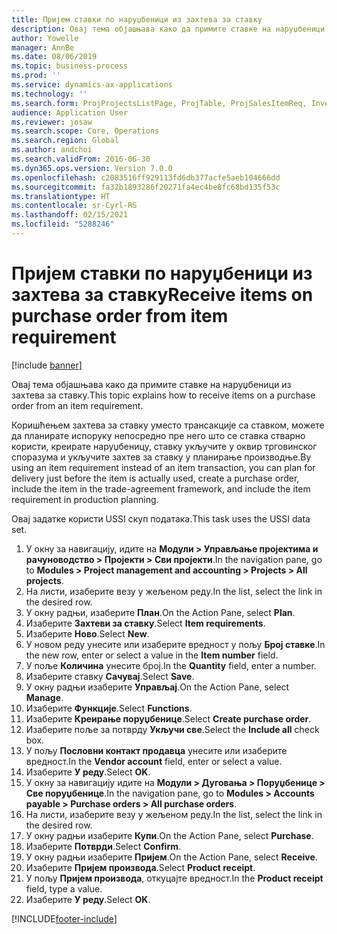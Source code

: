 ```yaml
---
title: Пријем ставки по наруџбеници из захтева за ставку
description: Овај тема објашњава како да примите ставке на наруџбеници из захтева за ставку.
author: Yowelle
manager: AnnBe
ms.date: 08/06/2019
ms.topic: business-process
ms.prod: ''
ms.service: dynamics-ax-applications
ms.technology: ''
ms.search.form: ProjProjectsListPage, ProjTable, ProjSalesItemReq, InventItemIdLookupSimple, PurchCreateFromSalesOrder, VendAccountItemLookup, PurchTable, PurchEditLines
audience: Application User
ms.reviewer: josaw
ms.search.scope: Core, Operations
ms.search.region: Global
ms.author: andchoi
ms.search.validFrom: 2016-06-30
ms.dyn365.ops.version: Version 7.0.0
ms.openlocfilehash: c2083516ff929113fd6db377acfe5aeb104666dd
ms.sourcegitcommit: fa32b1893286f20271fa4ec4be8fc68bd135f53c
ms.translationtype: HT
ms.contentlocale: sr-Cyrl-RS
ms.lasthandoff: 02/15/2021
ms.locfileid: "5288246"
---
```

# <a name="receive-items-on-purchase-order-from-item-requirement"></a><span data-ttu-id="3be52-103">Пријем ставки по наруџбеници из захтева за ставку</span><span class="sxs-lookup"><span data-stu-id="3be52-103">Receive items on purchase order from item requirement</span></span>

[!include [banner](../../includes/banner.md)]

<span data-ttu-id="3be52-104">Овај тема објашњава како да примите ставке на наруџбеници из захтева за ставку.</span><span class="sxs-lookup"><span data-stu-id="3be52-104">This topic explains how to receive items on a purchase order from an item requirement.</span></span>

<span data-ttu-id="3be52-105">Коришћењем захтева за ставку уместо трансакције са ставком, можете да планирате испоруку непосредно пре него што се ставка стварно користи, креирате наруџбеницу, ставку укључите у оквир трговинског споразума и укључите захтев за ставку у планирање производње.</span><span class="sxs-lookup"><span data-stu-id="3be52-105">By using an item requirement instead of an item transaction, you can plan for delivery just before the item is actually used, create a purchase order, include the item in the trade-agreement framework, and include the item requirement in production planning.</span></span> 

<span data-ttu-id="3be52-106">Овај задатке користи USSI скуп података.</span><span class="sxs-lookup"><span data-stu-id="3be52-106">This task uses the USSI data set.</span></span>

1. <span data-ttu-id="3be52-107">У окну за навигацију, идите на **Модули > Управљање пројектима и рачуноводство > Пројекти > Сви пројекти**.</span><span class="sxs-lookup"><span data-stu-id="3be52-107">In the navigation pane, go to **Modules > Project management and accounting > Projects > All projects**.</span></span>
2. <span data-ttu-id="3be52-108">На листи, изаберите везу у жељеном реду.</span><span class="sxs-lookup"><span data-stu-id="3be52-108">In the list, select the link in the desired row.</span></span>
3. <span data-ttu-id="3be52-109">У окну радњи, изаберите **План**.</span><span class="sxs-lookup"><span data-stu-id="3be52-109">On the Action Pane, select **Plan**.</span></span>
4. <span data-ttu-id="3be52-110">Изаберите **Захтеви за ставку**.</span><span class="sxs-lookup"><span data-stu-id="3be52-110">Select **Item requirements**.</span></span>
5. <span data-ttu-id="3be52-111">Изаберите **Ново**.</span><span class="sxs-lookup"><span data-stu-id="3be52-111">Select **New**.</span></span>
6. <span data-ttu-id="3be52-112">У новом реду унесите или изаберите вредност у пољу **Број ставке**.</span><span class="sxs-lookup"><span data-stu-id="3be52-112">In the new row, enter or select a value in the **Item number** field.</span></span>
7. <span data-ttu-id="3be52-113">У поље **Количина** унесите број.</span><span class="sxs-lookup"><span data-stu-id="3be52-113">In the **Quantity** field, enter a number.</span></span>
8. <span data-ttu-id="3be52-114">Изаберите ставку **Сачувај**.</span><span class="sxs-lookup"><span data-stu-id="3be52-114">Select **Save**.</span></span>
9. <span data-ttu-id="3be52-115">У окну радњи изаберите **Управљај**.</span><span class="sxs-lookup"><span data-stu-id="3be52-115">On the Action Pane, select **Manage**.</span></span>
10. <span data-ttu-id="3be52-116">Изаберите **Функције**.</span><span class="sxs-lookup"><span data-stu-id="3be52-116">Select **Functions**.</span></span>
11. <span data-ttu-id="3be52-117">Изаберите **Креирање поруџбенице**.</span><span class="sxs-lookup"><span data-stu-id="3be52-117">Select **Create purchase order**.</span></span>
12. <span data-ttu-id="3be52-118">Изаберите поље за потврду **Укључи све**.</span><span class="sxs-lookup"><span data-stu-id="3be52-118">Select the **Include all** check box.</span></span>
13. <span data-ttu-id="3be52-119">У пољу **Пословни контакт продавца** унесите или изаберите вредност.</span><span class="sxs-lookup"><span data-stu-id="3be52-119">In the **Vendor account** field, enter or select a value.</span></span>
14. <span data-ttu-id="3be52-120">Изаберите **У реду**.</span><span class="sxs-lookup"><span data-stu-id="3be52-120">Select **OK**.</span></span>
15. <span data-ttu-id="3be52-121">У окну за навигацију идите на **Модули > Дуговања > Поруџбенице > Све поруџбенице**.</span><span class="sxs-lookup"><span data-stu-id="3be52-121">In the navigation pane, go to **Modules > Accounts payable > Purchase orders > All purchase orders**.</span></span>
16. <span data-ttu-id="3be52-122">На листи, изаберите везу у жељеном реду.</span><span class="sxs-lookup"><span data-stu-id="3be52-122">In the list, select the link in the desired row.</span></span>
17. <span data-ttu-id="3be52-123">У окну радњи изаберите **Купи**.</span><span class="sxs-lookup"><span data-stu-id="3be52-123">On the Action Pane, select **Purchase**.</span></span>
18. <span data-ttu-id="3be52-124">Изаберите **Потврди**.</span><span class="sxs-lookup"><span data-stu-id="3be52-124">Select **Confirm**.</span></span>
19. <span data-ttu-id="3be52-125">У окну радњи изаберите **Пријем**.</span><span class="sxs-lookup"><span data-stu-id="3be52-125">On the Action Pane, select **Receive**.</span></span>
20. <span data-ttu-id="3be52-126">Изаберите **Пријем производа**.</span><span class="sxs-lookup"><span data-stu-id="3be52-126">Select **Product receipt**.</span></span>
21. <span data-ttu-id="3be52-127">У пољу **Пријем производа**, откуцајте вредност.</span><span class="sxs-lookup"><span data-stu-id="3be52-127">In the **Product receipt** field, type a value.</span></span>
22. <span data-ttu-id="3be52-128">Изаберите **У реду**.</span><span class="sxs-lookup"><span data-stu-id="3be52-128">Select **OK**.</span></span>



[!INCLUDE[footer-include](../../includes/footer-banner.md)]